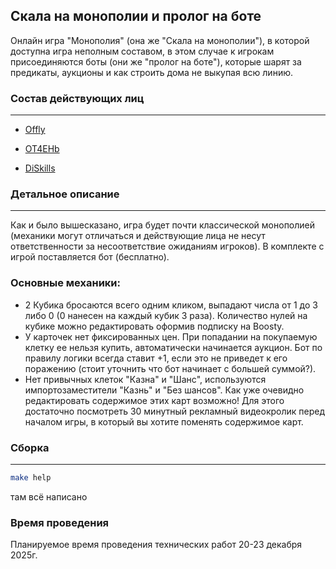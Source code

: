 ## Скала на монополии и пролог на боте

Онлайн игра "Монополия" (она же "Скала на монополии"), в которой доступна игра неполным составом, в этом случае к игрокам присоединяются боты (они же "пролог на боте"), которые шарят за предикаты, аукционы и как строить дома не выкупая всю линию.

### Состав действующих лиц
---

- [Offly](https://github.com/Offly123)

- [OT4EHb](https://github.com/OT4EHb)

- [DiSkills](https://github.com/DiSkills)

### Детальное описание
---

Как и было вышесказано, игра будет почти классической монополией (механики могут отличаться и действующие лица не несут ответственности за несоответствие ожиданиям игроков). В комплекте с игрой поставляется бот (бесплатно).

### Основные механики:
- 2 Кубика бросаются всего одним кликом, выпадают числа от 1 до 3 либо 0 (0 нанесен на каждый кубик 3 раза). Количество нулей на кубике можно редактировать оформив подписку на Boosty.
- У карточек нет фиксированных цен. При попадании на покупаемую клетку ее нельзя купить, автоматически начинается аукцион. Бот по правилу логики всегда ставит +1, если это не приведет к его поражению (стоит уточнить что бот начинает с большей суммой?).
- Нет привычных клеток "Казна" и "Шанс", используются импортозаместители "Казнь" и "Без шансов". Как уже очевидно редактировать содержимое этих карт возможно! Для этого достаточно посмотреть 30 минутный рекламный видеокролик перед началом игры, в который вы хотите поменять содержимое карт.

### Сборка
---
```bash
make help
```
там всё написано

### Время проведения

Планируемое время проведения технических работ 20-23 декабря 2025г.